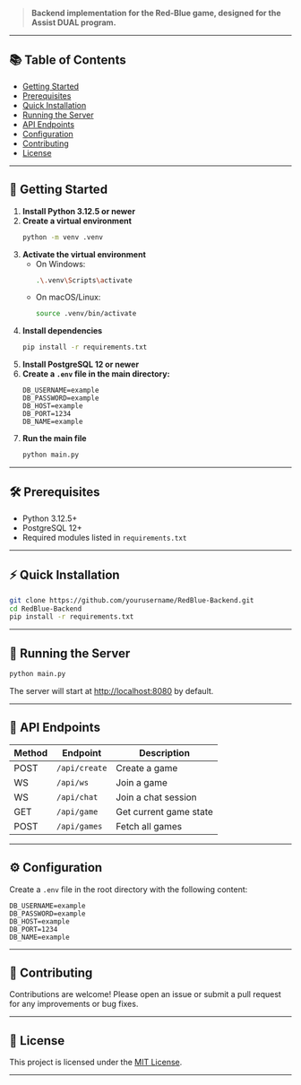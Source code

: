 > **Backend implementation for the Red-Blue game, designed for the Assist DUAL program.**

---

## 📚 Table of Contents

- [Getting Started](#getting-started)
- [Prerequisites](#prerequisites)
- [Quick Installation](#quick-installation)
- [Running the Server](#running-the-server)
- [API Endpoints](#api-endpoints)
- [Configuration](#configuration)
- [Contributing](#contributing)
- [License](#license)

---

## 🚀 Getting Started

1. **Install Python 3.12.5 or newer**
2. **Create a virtual environment**
    ```bash
    python -m venv .venv
    ```
3. **Activate the virtual environment**
    - On Windows:
      ```bash
      .\.venv\Scripts\activate
      ```
    - On macOS/Linux:
      ```bash
      source .venv/bin/activate
      ```
4. **Install dependencies**
    ```bash
    pip install -r requirements.txt
    ```
5. **Install PostgreSQL 12 or newer**
6. **Create a `.env` file in the main directory:**
    ```env
    DB_USERNAME=example
    DB_PASSWORD=example
    DB_HOST=example
    DB_PORT=1234
    DB_NAME=example
    ```
7. **Run the main file**
    ```bash
    python main.py
    ```

---

## 🛠 Prerequisites

- Python 3.12.5+
- PostgreSQL 12+
- Required modules listed in `requirements.txt`

---

## ⚡ Quick Installation

```bash
git clone https://github.com/yourusername/RedBlue-Backend.git
cd RedBlue-Backend
pip install -r requirements.txt
```

---

## 🏃 Running the Server

```bash
python main.py
```

The server will start at [http://localhost:8080](http://localhost:8080) by default.

---

## 📖 API Endpoints

| Method | Endpoint         | Description           |
|--------|-----------------|------------------------|
| POST   | `/api/create`   | Create a game          |
| WS     | `/api/ws`       | Join a game            |
| WS     | `/api/chat`     | Join a chat session    |
| GET    | `/api/game`     | Get current game state |
| POST   | `/api/games`    | Fetch all games        |

---

## ⚙️ Configuration

Create a `.env` file in the root directory with the following content:

```env
DB_USERNAME=example
DB_PASSWORD=example
DB_HOST=example
DB_PORT=1234
DB_NAME=example
```

---

## 🤝 Contributing

Contributions are welcome! Please open an issue or submit a pull request for any improvements or bug fixes.

---

## 📄 License

This project is licensed under the [MIT License](LICENSE).

---
